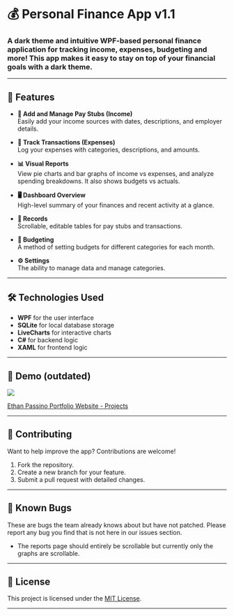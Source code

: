 # 💰 Personal Finance App v1.1

### A dark theme and intuitive WPF-based personal finance application for tracking income, expenses, budgeting and more! This app makes it easy to stay on top of your financial goals with a dark theme.
---

## 📖 Features

- **💼 Add and Manage Pay Stubs (Income)**  
  Easily add your income sources with dates, descriptions, and employer details.  

- **💸 Track Transactions (Expenses)**  
  Log your expenses with categories, descriptions, and amounts.  

- **📊 Visual Reports**  
  View pie charts and bar graphs of income vs expenses, and analyze spending breakdowns. It also shows budgets vs actuals. 

- **🖥️ Dashboard Overview**  
  High-level summary of your finances and recent activity at a glance.  

- **📜 Records**  
  Scrollable, editable tables for pay stubs and transactions.  

- **📝 Budgeting**  
  A method of setting budgets for different categories for each month.
  
- **⚙️ Settings**  
  The ability to manage data and manage categories.

---

## 🛠️ Technologies Used

- **WPF** for the user interface  
- **SQLite** for local database storage  
- **LiveCharts** for interactive charts  
- **C#** for backend logic
- **XAML** for frontend logic

---

## 📸 Demo (outdated)
<img src="https://ethanpassino.com/personalfinance.gif">

[Ethan Passino Portfolio Website - Projects](https://ethanpassino.com)

---


## 🤝 Contributing

Want to help improve the app? Contributions are welcome!  

1. Fork the repository.  
2. Create a new branch for your feature.  
3. Submit a pull request with detailed changes.  

---

## 🐛 Known Bugs
These are bugs the team already knows about but have not patched. Please report any bug you find that is not here in our issues section.
- The reports page should entirely be scrollable but currently only the graphs are scrollable.

---

## 📝 License  

This project is licensed under the [MIT License](https://opensource.org/licenses/MIT).  

---
